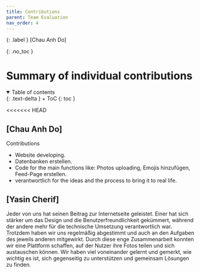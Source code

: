 ```yaml
---
title: Contributions
parent: Team Evaluation
nav_order: 4
---
```


{: .label }
[Chau Anh Do]

{: .no_toc }
# Summary of individual contributions

<details open markdown="block">
{: .text-delta }
<summary>Table of contents</summary>
+ ToC
{: toc }
</details>

<<<<<<< HEAD
## [Chau Anh Do]

Contributions
- Website developing.
- Datenbanken erstellen.
- Code for the main functions like: Photos uploading, Emojis hinzufügen, Feed-Page erstellen.
- verantwortlich for the ideas and the process to bring it to real life.

## [Yasin Cherif]

Jeder von uns hat seinen Beitrag zur Internetseite geleistet. Einer hat sich stärker um das Design und die Benutzerfreundlichkeit gekümmert, während der andere mehr für die technische Umsetzung verantwortlich war. Trotzdem haben wir uns regelmäßig abgestimmt und auch an den Aufgaben des jeweils anderen mitgewirkt. Durch diese enge Zusammenarbeit konnten wir eine Plattform schaffen, auf der Nutzer ihre Fotos teilen und sich austauschen können. Wir haben viel voneinander gelernt und gemerkt, wie wichtig es ist, sich gegenseitig zu unterstützen und gemeinsam Lösungen zu finden.